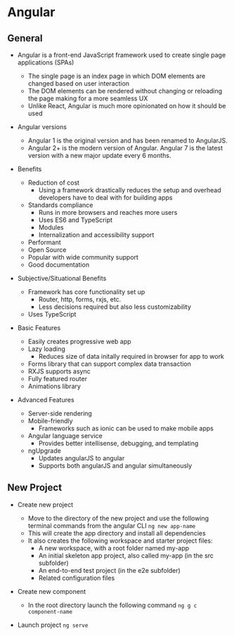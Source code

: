 # Angular

## General

- Angular is a front-end JavaScript framework used to create single page applications (SPAs)
  - The single page is an index page in which DOM elements are changed based on user interaction
  - The DOM elements can be rendered without changing or reloading the page making for a more seamless UX
  - Unlike React, Angular is much more opinionated on how it should be used

- Angular versions
  - Angular 1 is the original version and has been renamed to AngularJS.
  - Angular 2+ is the modern version of Angular.  Angular 7 is the latest version with a new major update every 6 months.

- Benefits
  - Reduction of cost
    - Using a framework drastically reduces the setup and overhead developers have to deal with for building apps
  - Standards compliance
    - Runs in more browsers and reaches more users
    - Uses ES6 and TypeScript
    - Modules
    - Internalization and accessibility support
  - Performant
  - Open Source
  - Popular with wide community support
  - Good documentation

- Subjective/Situational Benefits
  - Framework has core functionality set up
    - Router, http, forms, rxjs, etc.
    - Less decisions required but also less customizability
  - Uses TypeScript
  
- Basic Features
  - Easily creates progressive web app
  - Lazy loading
    - Reduces size of data initally required in browser for app to work
  - Forms library that can support complex data transaction
  - RXJS supports async
  - Fully featured router
  - Animations library

- Advanced Features
  - Server-side rendering
  - Mobile-friendly
    - Frameworks such as ionic can be used to make mobile apps
  - Angular language service
    - Provides better intellisense, debugging, and templating
  - ngUpgrade
    - Updates angularJS to angular
    - Supports both angularJS and angular simultaneously

## New Project

- Create new project
  - Move to the directory of the new project and use the following terminal commands from the angular CLI
  ```ng new app-name```
  - This will create the app directory and install all dependencies
  - It also creates the following workspace and starter project files:
    - A new workspace, with a root folder named my-app
    - An initial skeleton app project, also called my-app (in the src subfolder)
    - An end-to-end test project (in the e2e subfolder)
    - Related configuration files

- Create new component
  - In the root directory launch the following command
  ```ng g c component-name```
  
- Launch project
  ```ng serve```
